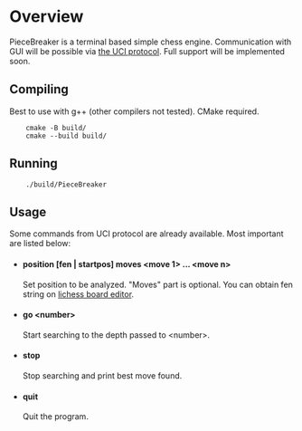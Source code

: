 # Overview

PieceBreaker is a terminal based simple chess engine. Communication with GUI will be possible via [the UCI protocol](https://www.shredderchess.com/download/div/uci.zip). Full support will be implemented soon.


## Compiling
Best to use with g++ (other compilers not tested). CMake required.

```
    cmake -B build/
    cmake --build build/
```

## Running
```
    ./build/PieceBreaker
```

## Usage
Some commands from UCI protocol are already available. Most important are listed below:

  * #### position [fen <fenstring> | startpos] moves \<move 1\> ... \<move n\>
    Set position to be analyzed. "Moves" part is optional. You can obtain fen string on [lichess board editor](https://lichess.org/editor).

  * #### go \<number\>
    Start searching to the depth passed to \<number\>.

  * #### stop
    Stop searching and print best move found.

  * #### quit
    Quit the program.